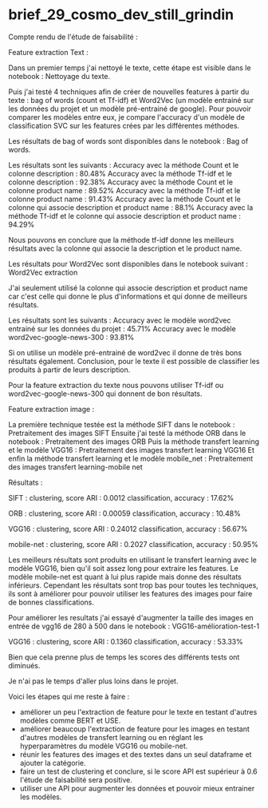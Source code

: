 # brief_29_cosmo_dev_still_grindin

Compte rendu de l'étude de faisabilité : 

Feature extraction Text : 

Dans un premier temps j'ai nettoyé le texte, cette étape est visible dans le notebook : Nettoyage du texte.

Puis j'ai testé 4 techniques afin de créer de nouvelles features à partir du texte : bag of words (count et Tf-idf) et Word2Vec (un modèle entrainé sur les données du projet et un modèle pré-entrainé de google). Pour pouvoir comparer les modèles entre eux, je compare l'accuracy d'un modèle de classification SVC sur les features crées par les différentes méthodes.

Les résultats de bag of words sont disponibles dans le notebook : Bag of words.

Les résultats sont les suivants : 
Accuracy avec la méthode Count et le colonne description : 80.48%
Accuracy avec la méthode Tf-idf et le colonne description : 92.38%
Accuracy avec la méthode Count et le colonne product name :  89.52%
Accuracy avec la méthode Tf-idf et le colonne product name : 91.43%
Accuracy avec la méthode Count et le colonne qui associe description et product name : 88.1%
Accuracy avec la méthode Tf-idf et le colonne qui associe description et product name : 94.29%

Nous pouvons en conclure que la méthode tf-idf donne les meilleurs résultats avec la colonne qui associe la description et le product name.

Les résultats pour Word2Vec sont disponibles dans le notebook suivant : Word2Vec extraction

J'ai seulement utilisé la colonne qui associe description et product name car c'est celle qui donne le plus d'informations et qui donne de meilleurs résultats.

Les résultats sont les suivants :
Accuracy avec le modèle word2vec entrainé sur les données du projet : 45.71%
Accuracy avec le modèle word2vec-google-news-300 : 93.81%

Si on utilise un modèle pré-entrainé de word2vec il donne de très bons résultats également. Conclusion, pour le texte il est possible de classifier les produits à partir de leurs description.

Pour la feature extraction du texte nous pouvons utiliser Tf-idf ou word2vec-google-news-300 qui donnent de bon résultats.

Feature extraction image :

La première technique testée est la méthode SIFT dans le notebook : Pretraitement des images SIFT
Ensuite j'ai testé la méthode ORB dans le notebook : Pretraitement des images ORB
Puis la méthode transfert learning et le modèle VGG16 : Pretraitement des images transfert learning VGG16
Et enfin la méthode transfert learning et le modèle mobile_net : Pretraitement des images transfert learning-mobile net

Résultats : 

SIFT : clustering, score ARI : 0.0012 
       classification, accuracy : 17.62%
       
ORB : clustering, score ARI : 0.00059
      classification, accuracy : 10.48%
      
VGG16 : clustering, score ARI : 0.24012
      classification, accuracy : 56.67%
      
mobile-net : clustering, score ARI : 0.2027
      classification, accuracy : 50.95%
      
Les meilleurs résultats sont produits en utilisant le transfert learning avec le modèle VGG16, bien qu'il soit assez long pour extraire les features. Le modèle mobile-net est quant à lui plus rapide mais donne des résultats inférieurs. Cependant les résultats sont trop bas pour toutes les techniques, ils sont à améliorer pour pouvoir utiliser les features des images pour faire de bonnes classifications.

Pour améliorer les resultats j'ai essayé d'augmenter la taille des images en entrée de vgg16 de 280 à 500 dans le notebook : VGG16-amélioration-test-1

VGG16 : clustering, score ARI : 0.1360
      classification, accuracy : 53.33%
 
Bien que cela prenne plus de temps les scores des différents tests ont diminués.

Je n'ai pas le temps d'aller plus loins dans le projet. 

Voici les étapes qui me reste à faire : 

- améliorer un peu l'extraction de feature pour le texte en testant d'autres modèles comme BERT et USE.
- améliorer beaucoup l'extraction de feature pour les images en testant d'autres modèles de transfert learning ou en réglant les hyperparamètres du modèle VGG16 ou mobile-net.
- réunir les features des images et des textes dans un seul dataframe et ajouter la catégorie. 
- faire un test de clustering et conclure, si le score API est supérieur à 0.6 l'étude de faisabilité sera positive.
- utiliser une API pour augmenter les données et pouvoir mieux entrainer les modèles.


      




